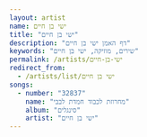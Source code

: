 ```yaml
---
layout: artist
name: ישי בן חיים
title: "ישי בן חיים"
description: "דף האמן ישי בן חיים"
keywords: "שירים, מוזיקה, ישי בן חיים"
permalink: /artists/ישי-בן-חיים
redirect_from:
  - /artists/list/ישי בן חיים
songs:
  - number: "32837"
    name: "מחרוזת לכבוד חמדת לבבי"
    album: "סינגלים"
    artist: "ישי בן חיים"
---
```

